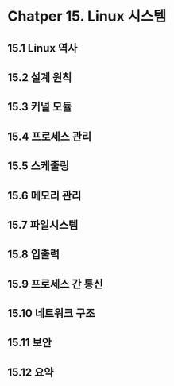 # Chatper 15. Linux 시스템

## 15.1 Linux 역사

## 15.2 설계 원칙

## 15.3 커널 모듈

## 15.4 프로세스 관리

## 15.5 스케줄링

## 15.6 메모리 관리

## 15.7 파일시스템

## 15.8 입출력

## 15.9 프로세스 간 통신

## 15.10 네트워크 구조

## 15.11 보안

## 15.12 요약
